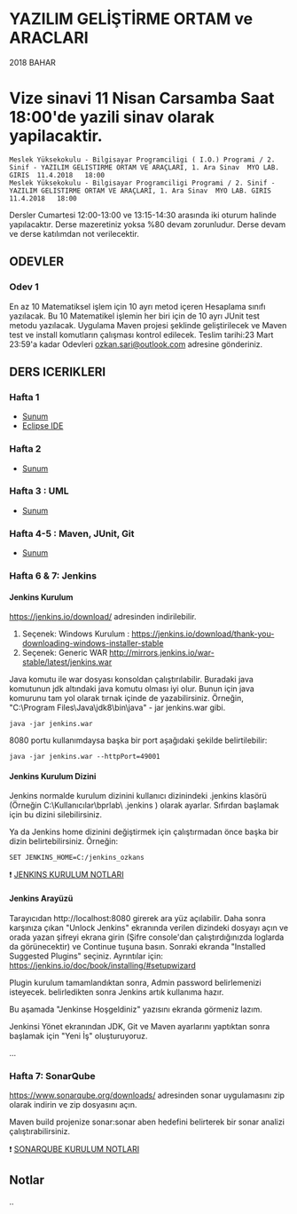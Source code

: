 # YAZILIM GELİŞTİRME ORTAM ve ARACLARI
2018 BAHAR

# Vize sinavi 11 Nisan Carsamba Saat 18:00'de yazili sinav olarak yapilacaktir.

    Meslek Yüksekokulu - Bilgisayar Programciligi ( I.Ö.) Programi / 2. Sinif - YAZILIM GELISTIRME ORTAM VE ARAÇLARI, 1. Ara Sinav	MYO LAB. GIRIS	11.4.2018	18:00
    Meslek Yüksekokulu - Bilgisayar Programciligi Programi / 2. Sinif - YAZILIM GELISTIRME ORTAM VE ARAÇLARI, 1. Ara Sinav	MYO LAB. GIRIS	11.4.2018	18:00

Dersler Cumartesi 12:00-13:00 ve 13:15-14:30 arasında iki oturum halinde yapılacaktır.
Derse mazeretiniz yoksa %80 devam zorunludur. Derse devam ve derse katılımdan not verilecektir.

## ODEVLER

### Odev 1

En az 10 Matematiksel işlem için 10 ayrı metod içeren Hesaplama sınıfı yazılacak. 
Bu 10 Matematikel işlemin her biri için de 10 ayrı JUnit test metodu yazılacak.
Uygulama Maven projesi şeklinde geliştirilecek ve Maven test ve install komutların çalışması kontrol edilecek.
Teslim tarihi:23 Mart 23:59'a kadar
Odevleri ozkan.sari@outlook.com adresine  gönderiniz.

## DERS ICERIKLERI

### Hafta 1
- [Sunum](https://github.com/ozkansari/MyCourses/raw/master/SoftwareDevEnvAndTools/_docs/1_Ders_Sunum.pdf)
- [Eclipse IDE](https://github.com/ozkansari/MyCourses/raw/master/SoftwareDevEnvAndTools/_docs/1_Eclipse-Kullanimi.pdf)

### Hafta 2 
- [Sunum](https://github.com/ozkansari/MyCourses/raw/master/SoftwareDevEnvAndTools/_docs/2_Ders_Sunum.pdf)

### Hafta 3 : UML
- [Sunum](https://github.com/ozkansari/MyCourses/raw/master/SoftwareDevEnvAndTools/_docs/3_Ders_Sunum.pdf)

### Hafta 4-5 : Maven, JUnit, Git
- [Sunum](https://github.com/ozkansari/MyCourses/raw/master/SoftwareDevEnvAndTools/_docs/4_Ders_Sunum.pdf)

### Hafta 6 & 7: Jenkins

#### Jenkins Kurulum
https://jenkins.io/download/ adresinden indirilebilir.
1. Seçenek: Windows Kurulum : https://jenkins.io/download/thank-you-downloading-windows-installer-stable
2. Seçenek: Generic WAR http://mirrors.jenkins.io/war-stable/latest/jenkins.war

Java komutu ile war dosyası konsoldan çalıştırılabilir. Buradaki java komutunun jdk altındaki java komutu olması iyi olur. Bunun için java komurunu tam yol olarak tırnak içinde de yazabilirsiniz. Örneğin, "C:\Program Files\Java\jdk8\bin\java" - jar jenkins.war gibi.

    java -jar jenkins.war
    
8080 portu kullanımdaysa başka bir port aşağıdaki şekilde belirtilebilir:

    java -jar jenkins.war --httpPort=49001

#### Jenkins Kurulum Dizini
Jenkins normalde kurulum dizinini kullanıcı dizinindeki .jenkins klasörü (Örneğin C:\Kullanıcılar\bprlab\ .jenkins ) olarak ayarlar. 
Sıfırdan başlamak için bu dizini silebilirsiniz.

Ya da Jenkins home dizinini değiştirmek için çalıştırmadan önce başka bir dizin belirtebilirsiniz. 
Örneğin:

    SET JENKINS_HOME=C:/jenkins_ozkans

:exclamation: [JENKINS KURULUM NOTLARI](https://github.com/ozkansari/MyCourses/blob/master/SoftwareDevEnvAndTools/_docs/jenkins/README.md)

#### Jenkins Arayüzü
Tarayıcıdan http://localhost:8080 girerek ara yüz açılabilir.
Daha sonra karşınıza çıkan "Unlock Jenkins" ekranında verilen dizindeki dosyayı açın ve orada yazan şifreyi ekrana girin (Şifre console'dan çalıştırdığınızda loglarda da görünecektir) ve Continue tuşuna basın. Sonraki ekranda "Installed Suggested Plugins" seçiniz. Ayrıntılar için: https://jenkins.io/doc/book/installing/#setupwizard

Plugin kurulum tamamlandıktan sonra, Admin password belirlemenizi isteyecek. belirledikten sonra Jenkins artık kullanıma hazır.

Bu aşamada "Jenkinse Hoşgeldiniz" yazısını ekranda görmeniz lazım.

Jenkinsi Yönet ekranından JDK, Git ve Maven ayarlarını yaptıktan sonra başlamak için "Yeni İş" oluşturuyoruz.

...

### Hafta 7: SonarQube

https://www.sonarqube.org/downloads/ adresinden sonar uygulamasını zip olarak indirin ve zip dosyasını açın. 

Maven build projenize sonar:sonar aben hedefini belirterek bir sonar analizi çalıştırabilirsiniz.

:exclamation: [SONARQUBE KURULUM NOTLARI](https://github.com/ozkansari/MyCourses/blob/master/SoftwareDevEnvAndTools/_docs/sonarqube/README.md)

## Notlar

..


